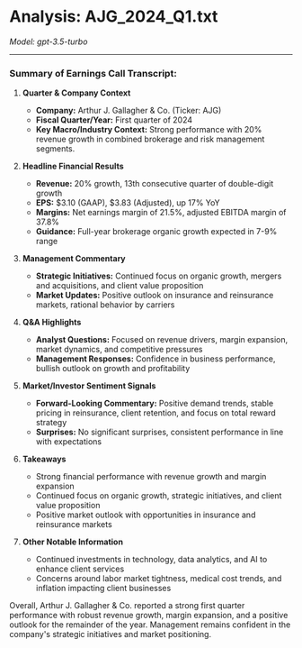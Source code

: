 # Analysis: AJG_2024_Q1.txt

*Model: gpt-3.5-turbo*

---

### Summary of Earnings Call Transcript:

1. **Quarter & Company Context**
   - **Company:** Arthur J. Gallagher & Co. (Ticker: AJG)
   - **Fiscal Quarter/Year:** First quarter of 2024
   - **Key Macro/Industry Context:** Strong performance with 20% revenue growth in combined brokerage and risk management segments.

2. **Headline Financial Results**
   - **Revenue:** 20% growth, 13th consecutive quarter of double-digit growth
   - **EPS:** $3.10 (GAAP), $3.83 (Adjusted), up 17% YoY
   - **Margins:** Net earnings margin of 21.5%, adjusted EBITDA margin of 37.8%
   - **Guidance:** Full-year brokerage organic growth expected in 7-9% range

3. **Management Commentary**
   - **Strategic Initiatives:** Continued focus on organic growth, mergers and acquisitions, and client value proposition
   - **Market Updates:** Positive outlook on insurance and reinsurance markets, rational behavior by carriers

4. **Q&A Highlights**
   - **Analyst Questions:** Focused on revenue drivers, margin expansion, market dynamics, and competitive pressures
   - **Management Responses:** Confidence in business performance, bullish outlook on growth and profitability

5. **Market/Investor Sentiment Signals**
   - **Forward-Looking Commentary:** Positive demand trends, stable pricing in reinsurance, client retention, and focus on total reward strategy
   - **Surprises:** No significant surprises, consistent performance in line with expectations

6. **Takeaways**
   - Strong financial performance with revenue growth and margin expansion
   - Continued focus on organic growth, strategic initiatives, and client value proposition
   - Positive market outlook with opportunities in insurance and reinsurance markets

7. **Other Notable Information**
   - Continued investments in technology, data analytics, and AI to enhance client services
   - Concerns around labor market tightness, medical cost trends, and inflation impacting client businesses

Overall, Arthur J. Gallagher & Co. reported a strong first quarter performance with robust revenue growth, margin expansion, and a positive outlook for the remainder of the year. Management remains confident in the company's strategic initiatives and market positioning.